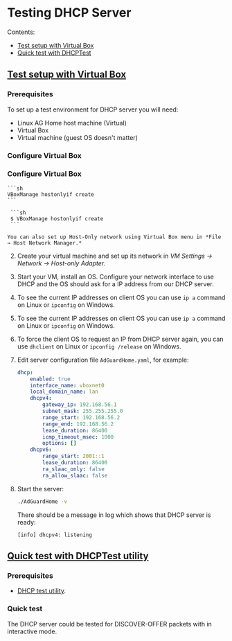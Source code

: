 # Testing DHCP Server

Contents:

- [Test setup with Virtual Box](#vbox)
- [Quick test with DHCPTest](#dhcptest)

## <a href="#vbox" id="vbox" name="vbox">Test setup with Virtual Box</a>

### Prerequisites

To set up a test environment for DHCP server you will need:

- Linux AG Home host machine (Virtual)
- Virtual Box
- Virtual machine (guest OS doesn't matter)

### Configure Virtual Box

   ### Configure Virtual Box

    ```sh
    VBoxManage hostonlyif create
    ```

     ```sh
     $ VBoxManage hostonlyif create
     ```

    You can also set up Host-Only network using Virtual Box menu in *File → Host Network Manager.*

2. Create your virtual machine and set up its network in *VM Settings → Network → Host-only Adapter.*

3. Start your VM, install an OS. Configure your network interface to use DHCP and the OS should ask for a IP address from our DHCP server.

4. To see the current IP addresses on client OS you can use `ip a` command on Linux or `ipconfig` on Windows.

 4.  To see the current IP addresses on client OS you can use `ip a` command on
     Linux or `ipconfig` on Windows.

 5.  To force the client OS to request an IP from DHCP server again, you can
     use `dhclient` on Linux or `ipconfig /release` on Windows.

1. Edit server configuration file `AdGuardHome.yaml`, for example:

    ```yaml
    dhcp:
        enabled: true
        interface_name: vboxnet0
        local_domain_name: lan
        dhcpv4:
            gateway_ip: 192.168.56.1
            subnet_mask: 255.255.255.0
            range_start: 192.168.56.2
            range_end: 192.168.56.2
            lease_duration: 86400
            icmp_timeout_msec: 1000
            options: []
        dhcpv6:
            range_start: 2001::1
            lease_duration: 86400
            ra_slaac_only: false
            ra_allow_slaac: false
    ```

2. Start the server:

    ```sh
    ./AdGuardHome -v
    ```

     There should be a message in log which shows that DHCP server is ready:

    ```none
    [info] dhcpv4: listening
    ```

## <a href="#dhcptest" id="dhcptest" name="dhcptest">Quick test with DHCPTest utility</a>

### Prerequisites

- [DHCP test utility][dhcptest-gh].

### Quick test

The DHCP server could be tested for DISCOVER-OFFER packets with in interactive mode.

[dhcptest-gh]: https://github.com/CyberShadow/dhcptest
